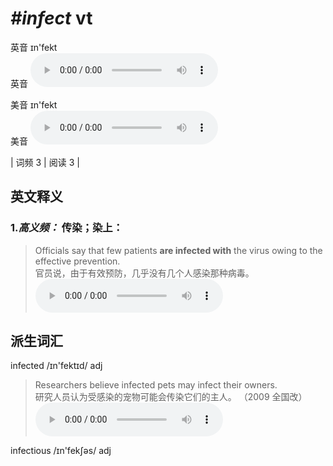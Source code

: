 # ***\#infect*** vt
英音 ɪn'fekt  
英音
<audio src="./media/infec-B.aac" controls="controls"></audio>

美音 ɪn'fekt  
美音
<audio src="./media/infect.aac" controls="controls"></audio>



| 词频 3 | 阅读 3 |  

英文释义
---
### 1.*高义频：* **传染；染上：**  

 > Officials say that few patients **are infected with** the virus owing to the effective prevention.  
 > 官员说，由于有效预防，几乎没有几个人感染那种病毒。    
<audio src="./media/infect1.aac" controls="controls"></audio>


派生词汇
---
infected /ɪn'fektɪd/ adj   
 > Researchers believe infected pets may infect their owners.  
 > 研究人员认为受感染的宠物可能会传染它们的主人。  （2009 全国改）  
<audio src="./media/Researchers believe infected_AAC.aac" controls="controls"></audio>

infectious /ɪn'fekʃəs/ adj   


